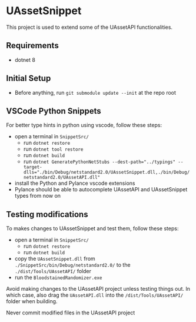 # UAssetSnippet
This project is used to extend some of the UAssetAPI functionalities.

## Requirements
* dotnet 8

## Initial Setup
* Before anything, run `git submodule update --init` at the repo root

## VSCode Python Snippets
For better type hints in python using vscode, follow these steps:

* open a terminal in `SnippetSrc/`
  * run `dotnet restore`
  * run `dotnet tool restore`
  * run `dotnet build`
  * run `dotnet GeneratePythonNetStubs --dest-path="../typings" --target-dlls="./bin/Debug/netstandard2.0/UAssetSnippet.dll,./bin/Debug/netstandard2.0/UAssetAPI.dll"`
* install the Python and Pylance vscode extensions
* Pylance should be able to autocomplete UAssetAPI and UAssetSnippet types from now on

## Testing modifications
To makes changes to UAssetSnippet and test them, follow these steps:

* open a terminal in `SnippetSrc/`
  * run `dotnet restore`
  * run `dotnet build`
* copy the `UAssetSnippet.dll` from `./SnippetSrc/bin/Debug/netstandard2.0/` to the `./dist/Tools/UAssetAPI/` folder
* run the `BloodstainedRandomizer.exe`

Avoid making changes to the UAssetAPI project unless testing things out.
In which case, also drag the `UAssetAPI.dll` into the `/dist/Tools/UAssetAPI/` folder when building.

Never commit modified files in the UAssetAPI project